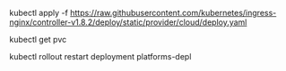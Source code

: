 
kubectl apply -f https://raw.githubusercontent.com/kubernetes/ingress-nginx/controller-v1.8.2/deploy/static/provider/cloud/deploy.yaml

kubectl get pvc

kubectl rollout restart deployment platforms-depl
